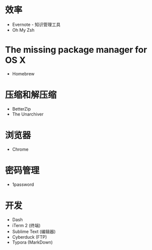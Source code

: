 # 效率

* Evernote - 知识管理工具
* Oh My Zsh

# The missing package manager for OS X

* Homebrew

# 压缩和解压缩

* BetterZip
* The Unarchiver

# 浏览器

* Chrome

# 密码管理

* 1password

# 开发

* Dash
* iTerm 2 (终端)
* Sublime Text (编辑器)
* Cyberduck (FTP)
* Typora (MarkDown)

